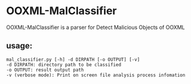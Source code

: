 # OOXML-MalClassifier
OOXML-MalClassifier is a parser for Detect Malicious Objects of OOXML



## usage: 
```
mal_classifier.py [-h] -d DIRPATH [-o OUTPUT] [-v]
-d DIRPATH: directory path to be classified
-o OUTPUT: result output path
-v (verbose mode): Print on screen file analysis process infomation
```
